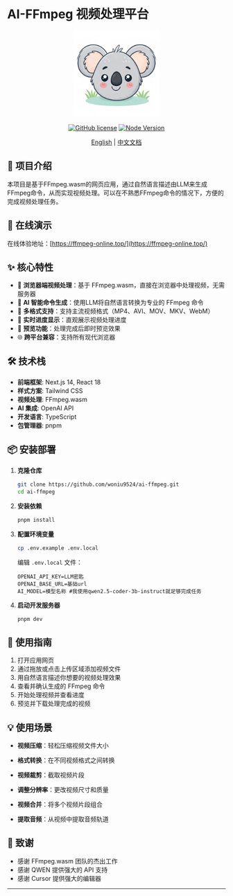 # AI-FFmpeg 视频处理平台

<p align="center">
  <img src="../public/logo.png" alt="AI-FFmpeg Logo" width="200"/>
</p>

<div align="center">

[![GitHub license](https://img.shields.io/github/license/your-username/ai-ffmpeg)](https://github.com/your-username/ai-ffmpeg/blob/main/LICENSE)
[![Node Version](https://img.shields.io/badge/node-%3E%3D18-brightgreen)](https://nodejs.org)

[English](../README.md) | [中文文档](README-zh.md)

</div>

## 🚀 项目介绍

本项目是基于FFmpeg.wasm的网页应用，通过自然语言描述由LLM来生成FFmpeg命令，从而实现视频处理。可以在不熟悉FFmpeg命令的情况下，方便的完成视频处理任务。

## 🚀 在线演示

在线体验地址：[https://ffmpeg-online.top/](https://ffmpeg-online.top/)

## ✨ 核心特性

- 🎥 **浏览器端视频处理**：基于 FFmpeg.wasm，直接在浏览器中处理视频，无需服务器
- 🤖 **AI 智能命令生成**：使用LLM将自然语言转换为专业的 FFmpeg 命令
- 📁 **多格式支持**：支持主流视频格式（MP4、AVI、MOV、MKV、WebM）
- 🔄 **实时进度显示**：直观展示视频处理进度
- 👀 **预览功能**：处理完成后即时预览效果
- 🌐 **跨平台兼容**：支持所有现代浏览器

## 🛠️ 技术栈

- **前端框架**: Next.js 14, React 18
- **样式方案**: Tailwind CSS
- **视频处理**: FFmpeg.wasm
- **AI 集成**: OpenAI API
- **开发语言**: TypeScript
- **包管理器**: pnpm

## 📦 安装部署

1. **克隆仓库**
   ```bash
   git clone https://github.com/woniu9524/ai-ffmpeg.git
   cd ai-ffmpeg
   ```

2. **安装依赖**
   ```bash
   pnpm install
   ```

3. **配置环境变量**
   ```bash
   cp .env.example .env.local
   ```
   编辑 `.env.local` 文件：
   ```
   OPENAI_API_KEY=LLM密匙
   OPENAI_BASE_URL=基础url
   AI_MODEL=模型名称 #我使用qwen2.5-coder-3b-instruct就足够完成任务
   ```

4. **启动开发服务器**
   ```bash
   pnpm dev
   ```

## 🎯 使用指南

1. 打开应用网页
2. 通过拖放或点击上传区域添加视频文件
3. 用自然语言描述你想要的视频处理效果
4. 查看并确认生成的 FFmpeg 命令
5. 开始处理视频并查看进度
6. 预览并下载处理完成的视频

## 💡 使用场景

- **视频压缩**：轻松压缩视频文件大小
- **格式转换**：在不同视频格式之间转换
- **视频裁剪**：截取视频片段
- **调整分辨率**：更改视频尺寸和质量

- **视频合并**：将多个视频片段组合
- **提取音频**：从视频中提取音频轨道



## 🙏 致谢

- 感谢 FFmpeg.wasm 团队的杰出工作
- 感谢 QWEN 提供强大的 API 支持
- 感谢 Cursor 提供强大的编辑器

---
